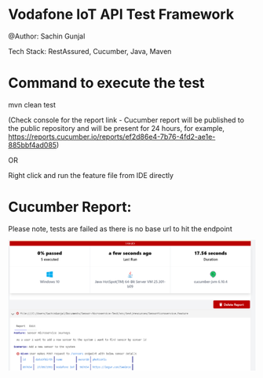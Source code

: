 # Vodafone IoT API Test Framework

@Author: Sachin Gunjal

Tech Stack:
RestAssured,
Cucumber,
Java,
Maven

# Command to execute the test
mvn clean test   

(Check console for the report link -   Cucumber report will be published to the public repository and will be present for 24 hours, for example, https://reports.cucumber.io/reports/ef2d86e4-7b76-4fd2-ae1e-885bbf4ad085)

OR

Right click and run the feature file from IDE directly

# Cucumber Report:

Please note, tests are failed as there is no base url to hit the endpoint

![img.png](img.png)




